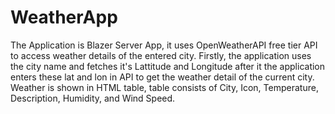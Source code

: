 # WeatherApp

The Application is Blazer Server App, it uses OpenWeatherAPI free tier API to access weather details of the entered city. Firstly, the application uses the city name and fetches it's Lattitude and Longitude after it the application enters these lat and lon in API to get the weather detail of the current city. Weather is shown in HTML table, table consists of City, Icon, Temperature, Description, Humidity, and Wind Speed.
